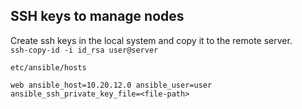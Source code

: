 ## SSH keys to manage nodes

Create ssh keys in the local system and copy it to the remote server.  
`ssh-copy-id -i id_rsa user@server`

`etc/ansible/hosts`

```
web ansible_host=10.20.12.0 ansible_user=user ansible_ssh_private_key_file=<file-path>
```
